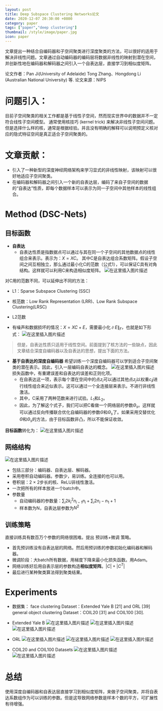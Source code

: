 ```yaml
---
layout: post
title: Deep Subspace Clustering Networks论文
date: 2020-12-07 20:30:00 +0800
category: paper
tags: ["paper","deep clustering"]
thumbnail: /style/image/paper.jpg
icon: paper
---
```


文章提出一种结合自编码器和子空间聚类进行深度聚类的方法，可以很好的适用于解决非线性问题。文章通过自动编码器的编码层将数据非线性的映射到潜在空间，并创新性地在编码器和解码器之间引入一个自表达层，直接学习到相似度矩阵。

论文作者：Pan Ji(University of Adelaide) Tong Zhang、Hongdong Li (Australian National University) 等.
论文来源：NIPS

# 问题引入：
目前子空间聚类的相关工作都是基于线性子空间，然而现实世界中的数据并不一定符合线性子空间模型。
通常使用核技巧 (kernel trick) 来解决非线性子空间问题。
但是选择什么样的核，通常是根据经验。并且没有明确的解释可以说明预定义核对应的隐式特征空间是真正适合子空间聚类的。

# 文章贡献：
- 引入了一种新型的深度神经网络架构来学习显式的非线性映射，该映射可以很好地适应子空间聚类。
- 在编码器和解码器之间引入一个新的自表达层，编码了来自子空间的数据的“自表达”性质，即每个数据样本可以表示为同一子空间中其他样本的线性组合。 


# Method (DSC-Nets)
## 目标函数
- **自表达**
    - 自表达性质是指数据点可以通过与其在同一个子空间的其他数据点的线性组合来表示。表示为：$X=XC$。
其中C是自表达组合系数矩阵。假设子空间之间互相独立，那么通过最小化C的范数（公式1），可以保证C具有对角结构。这样就可以利用C来构造相似度矩阵。
![在这里插入图片描述](https://img-blog.csdnimg.cn/20200531174729618.png)

对C用的范数不同，可以延伸出不同的方法：
  - L1：Sparse Subspace Clustering (SSC)
  - 核范数：Low Rank Representation (LRR)、Low Rank Subspace Clustering(LRSC)
  - L2范数

- 有噪声和数据损坏的情况：$X=XC+E$，需要最小化$\|E\|_F$，也就是如下形式：
![在这里插入图片描述](https://img-blog.csdnimg.cn/20200531174754335.png)

> 但是，自表达性质只适用于线性空间。前面提到了核方法的一些缺点，因此文章结合深度自编码器以及自表达的思想，提出下面的方法。

- **基于自表达的深度自编码器**
希望训练一个深度自编码器可以学到适合子空间聚类的潜在表示。因此，引入一层编码自表达的概念。
![在这里插入图片描述](https://img-blog.csdnimg.cn/2020053117481379.png)
损失函数中，有重建误差和自表达的误差和正则化项。
    - 在自表达这一项，表示每个潜在空间中的点$z_i$可以通过其他点$z_j$以权重$c_ij$进行线性组合来近似表示。这可以通过一个全连接层来表示。不进行非线性激活。
    - 其中，C采用了两种范数来进行试验。$L_1$和$L_2$。
    - 因此，为了解这个式子，我们可以把C看做一个网络层的参数$\Theta_s$。这样就可以通过反向传播联合优化自编码器的参数$\Theta$和$\Theta_s$了。如果采用交替优化$\Theta$和$\Theta_s$的方法，由于目标函数非凸，所以不能保证收敛。

**目标函数**转化为：
![在这里插入图片描述](https://img-blog.csdnimg.cn/20200531174839792.png)

## 网络结构
![在这里插入图片描述](https://img-blog.csdnimg.cn/20200531174923788.png?x-oss-process=image/watermark,type_ZmFuZ3poZW5naGVpdGk,shadow_10,text_aHR0cHM6Ly9ibG9nLmNzZG4ubmV0L3pwYWludGVy,size_16,color_FFFFFF,t_70)
- 包括三部分：编码器、自表达层、解码器。
- 采用卷积自动编码器。参数少，易训练。全连接的也可以用。
- 卷积层：2 $\times$ 2步长的核、ReLU非线性激活。
- 一次把所有的样本放进一个batch中。
- 参数量
	- 自动编码器的参数量：$\sum_i2k^2_i n_{i-1}n_i+\sum_i2n_i-n_1+1$
	- 样本数为N，自表达层参数为$N^2$

## 训练策略
直接训练具有数百万个参数的网络很困难。提出 预训练+微调 策略。
- 首先预训练没有自表达层的网络。然后用预训练的参数初始化编码器和解码器。
- 微调阶段：大batch所有数据，用梯度下降来最小化损失函数。用Adam。
- 网络训练好后用自表示层的参数构造**相似度矩阵**。$|C|+|C^T|$
- 最后进行某种聚类算法得到聚类结果。

# Experiments
- 数据集：
face clustering Dataset：Extended Yale B [21] and ORL [39]
general object clustering Dataset：COIL20 [31] and COIL100 [30].

- Extended Yale B
![在这里插入图片描述](https://img-blog.csdnimg.cn/20200601154457489.png)
![在这里插入图片描述](https://img-blog.csdnimg.cn/20200601154517290.png)
![在这里插入图片描述](https://img-blog.csdnimg.cn/20200601154546227.png?x-oss-process=image/watermark,type_ZmFuZ3poZW5naGVpdGk,shadow_10,text_aHR0cHM6Ly9ibG9nLmNzZG4ubmV0L3pwYWludGVy,size_16,color_FFFFFF,t_70)

- ORL
![在这里插入图片描述](https://img-blog.csdnimg.cn/20200601154608927.png)
![在这里插入图片描述](https://img-blog.csdnimg.cn/20200601154939822.png)
![在这里插入图片描述](https://img-blog.csdnimg.cn/20200601155245277.png?x-oss-process=image/watermark,type_ZmFuZ3poZW5naGVpdGk,shadow_10,text_aHR0cHM6Ly9ibG9nLmNzZG4ubmV0L3pwYWludGVy,size_16,color_FFFFFF,t_70)

- COIL20 and COIL100 Datasets
![在这里插入图片描述](https://img-blog.csdnimg.cn/20200601155602621.png)
![在这里插入图片描述](https://img-blog.csdnimg.cn/20200601160054581.png)

# 总结
使用深度自编码器和自表达层直接学习到相似度矩阵，来做子空间聚类，并将自表达系数组作为可以训练的参数。但是这导致网络参数是样本个数的平方，可扩展性有待增强。
